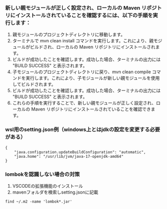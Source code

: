 ### 新しい親モジュールが正しく設定され、ローカルの Maven リポジトリにインストールされていることを確認するには、以下の手順を実行します：

1. 親モジュールのプロジェクトディレクトリに移動します。
2. ターミナルで mvn clean install コマンドを実行します。これにより、親モジュールがビルドされ、ローカルの Maven リポジトリにインストールされます。
3. ビルドが成功したことを確認します。成功した場合、ターミナルの出力には "BUILD SUCCESS" と表示されます。
4. 子モジュールのプロジェクトディレクトリに戻り、mvn clean compile コマンドを実行します。これにより、子モジュールが新しい親モジュールを使用してビルドされます。
5. ビルドが成功したことを確認します。成功した場合、ターミナルの出力には "BUILD SUCCESS" と表示されます。
6. これらの手順を実行することで、新しい親モジュールが正しく設定され、ローカルの Maven リポジトリにインストールされていることを確認できます。

### wsl用のsetting.json例（windows上とはjdkの設定を変更する必要がある）
```
{
    "java.configuration.updateBuildConfiguration": "automatic",
    "java.home": "/usr/lib/jvm/java-17-openjdk-amd64"
}
```



### lombokを認識しない場合の対策
1. VSCODEの拡張機能のインストール
2. mavenフォルダを検索しsetting.jsonに記載
```
find ~/.m2 -name 'lombok*.jar'
```